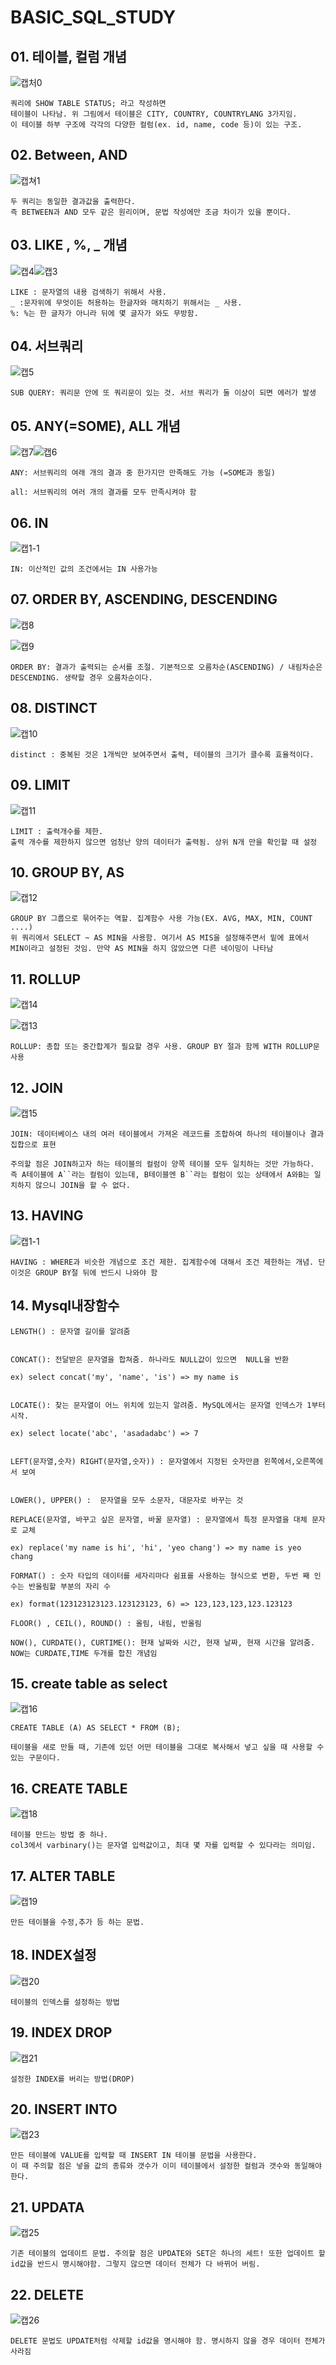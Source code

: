 # BASIC_SQL_STUDY



## 01. 테이블, 컬럼 개념

![캡처0](SQL_study.assets/캡처0.jpg)

```
쿼리에 SHOW TABLE STATUS; 라고 작성하면
테이블이 나타남. 위 그림에서 테이블은 CITY, COUNTRY, COUNTRYLANG 3가지임.
이 테이블 하부 구조에 각각의 다양한 컬럼(ex. id, name, code 등)이 있는 구조.
```



## 02. Between, AND 

![캡쳐1](SQL_study.assets/캡쳐1.png)

```
두 쿼리는 동일한 결과값을 출력한다.
즉 BETWEEN과 AND 모두 같은 원리이며, 문법 작성에만 조금 차이가 있을 뿐이다.
```



## 03. LIKE , %, _ 개념

![캡4](SQL_study.assets/캡4.png)![캡3](SQL_study.assets/캡3.png)

```
LIKE : 문자열의 내용 검색하기 위해서 사용. 
_ :문자위에 무엇이든 허용하는 한글자와 매치하기 위해서는 _ 사용. 
%: %는 한 글자가 아니라 뒤에 몇 글자가 와도 무방함.
```



## 04. 서브쿼리

![캡5](SQL_study.assets/캡5.png)

```
SUB QUERY: 쿼리문 안에 또 쿼리문이 있는 것. 서브 쿼리가 둘 이상이 되면 에러가 발생
```



## 05. ANY(=SOME), ALL 개념

![캡7](SQL_study.assets/캡7-16518248475571.png)![캡6](SQL_study.assets/캡6.png)

```
ANY: 서브쿼리의 여래 개의 결과 중 한가지만 만족해도 가능 (=SOME과 동일)

all: 서브쿼리의 여러 개의 결과를 모두 만족시켜야 함
```



## 06. IN

![캡1-1](SQL_study.assets/캡1-1.png)

```
IN: 이산적인 값의 조건에서는 IN 사용가능
```



## 07. ORDER BY, ASCENDING, DESCENDING

![캡8](SQL_study.assets/캡8.png)

![캡9](SQL_study.assets/캡9.png)

```
ORDER BY: 결과가 출력되는 순서를 조절. 기본적으로 오름차순(ASCENDING) / 내림차순은 DESCENDING. 생략할 경우 오름차순이다.
```



## 08. DISTINCT

![캡10](SQL_study.assets/캡10.png)

```
distinct : 중복된 것은 1개씩만 보여주면서 출력, 테이블의 크기가 클수록 효율적이다.
```



## 09. LIMIT

![캡11](SQL_study.assets/캡11.png)

```
LIMIT : 출력개수를 제한.
출력 개수를 제한하지 않으면 엄청난 양의 데이터가 출력됨. 상위 N개 만을 확인할 때 설정
```



## 10. GROUP BY, AS

![캡12](SQL_study.assets/캡12.png)

```
GROUP BY 그룹으로 묶어주는 역할. 집계함수 사용 가능(EX. AVG, MAX, MIN, COUNT ....)
위 쿼리에서 SELECT ~ AS MIN을 사용함. 여기서 AS MIS을 설정해주면서 밑에 표에서 MIN이라고 설정된 것임. 만약 AS MIN을 하지 않았으면 다른 네이밍이 나타남
```



## 11. ROLLUP

![캡14](SQL_study.assets/캡14.png)

![캡13](SQL_study.assets/캡13.png)

```
ROLLUP: 총합 또는 중간합계가 필요할 경우 사용. GROUP BY 절과 함께 WITH ROLLUP문 사용
```



## 12. JOIN

![캡15](SQL_study.assets/캡15.png)

```
JOIN: 데이터베이스 내의 여러 테이블에서 가져온 레코드를 조합하여 하나의 테이블이나 결과 집합으로 표현

주의할 점은 JOIN하고자 하는 테이블의 컬럼이 양쪽 테이블 모두 일치하는 것만 가능하다. 즉 A테이블에 A``라는 컬럼이 있는데, B테이블엔 B``라는 컬럼이 있는 상태에서 A와B는 일치하지 않으니 JOIN을 할 수 없다.
```



## 13. HAVING

![캡1-1](SQL_study.assets/캡1-1-16518271965252.png)

```
HAVING : WHERE과 비슷한 개념으로 조건 제한. 집계함수에 대해서 조건 제한하는 개념. 단 이것은 GROUP BY절 뒤에 반드시 나와야 함
```



## 14. Mysql내장함수

```
LENGTH() : 문자열 길이를 알려줌


CONCAT(): 전달받은 문자열을 합쳐줌. 하나라도 NULL값이 있으면  NULL을 반환

ex) select concat('my', 'name', 'is') => my name is


LOCATE(): 찾는 문자열이 어느 위치에 있는지 알려줌. MySQL에서는 문자열 인덱스가 1부터 시작.

ex) select locate('abc', 'asadadabc') => 7


LEFT(문자열,숫자) RIGHT(문자열,숫자)) : 문자열에서 지정된 숫자만큼 왼쪽에서,오른쪽에서 보여


LOWER(), UPPER() :  문자열을 모두 소문자, 대문자로 바꾸는 것

REPLACE(문자열, 바꾸고 싶은 문자열, 바꿀 문자열) : 문자열에서 특정 문자열을 대체 문자로 교체

ex) replace('my name is hi', 'hi', 'yeo chang') => my name is yeo chang

FORMAT() : 숫자 타입의 데이터를 세자리마다 쉼표를 사용하는 형식으로 변환, 두번 째 인수는 반올림할 부분의 자리 수

ex) format(123123123123.123123123, 6) => 123,123,123,123.123123 

FLOOR() , CEIL(), ROUND() : 올림, 내림, 반올림

NOW(), CURDATE(), CURTIME(): 현재 날짜와 시간, 현재 날짜, 현재 시간을 알려줌. NOW는 CURDATE,TIME 두개를 합친 개념임
```



## 15. create table as select

![캡16](SQL_study.assets/캡16.png)

```
CREATE TABLE (A) AS SELECT * FROM (B);

테이블을 새로 만들 때, 기존에 있던 어떤 테이블을 그대로 복사해서 넣고 싶을 때 사용할 수 있는 구문이다.
```



## 16. CREATE TABLE

![캡18](SQL_study.assets/캡18.png)

```
테이블 만드는 방법 중 하나.
col3에서 varbinary()는 문자열 입력값이고, 최대 몇 자를 입력할 수 있다라는 의미임.
```



## 17. ALTER TABLE

![캡19](SQL_study.assets/캡19.png)

```
만든 테이블을 수정,추가 등 하는 문법.
```



## 18. INDEX설정

![캡20](SQL_study.assets/캡20.png)

```
테이블의 인덱스를 설정하는 방법
```



## 19. INDEX DROP

![캡21](SQL_study.assets/캡21.png)

```
설정한 INDEX를 버리는 방법(DROP)
```



## 20. INSERT INTO

![캡23](SQL_study.assets/캡23.png)

```
만든 테이블에 VALUE를 입력할 때 INSERT IN 테이블 문법을 사용한다.
이 때 주의할 점은 넣을 값의 종류와 갯수가 이미 테이블에서 설정한 컬럼과 갯수와 동일해야 한다.
```



## 21. UPDATA

![캡25](SQL_study.assets/캡25.png)

```
기존 테이블의 업데이트 문법. 주의할 점은 UPDATE와 SET은 하나의 세트! 또한 업데이트 할 id값을 반드시 명시해야함. 그렇지 않으면 데이터 전체가 다 바뀌어 버림.
```



## 22. DELETE

![캡26](SQL_study.assets/캡26.png)

```
DELETE 문법도 UPDATE처럼 삭제할 id값을 명시해야 함. 명시하지 않을 경우 데이터 전체가 사라짐
```

